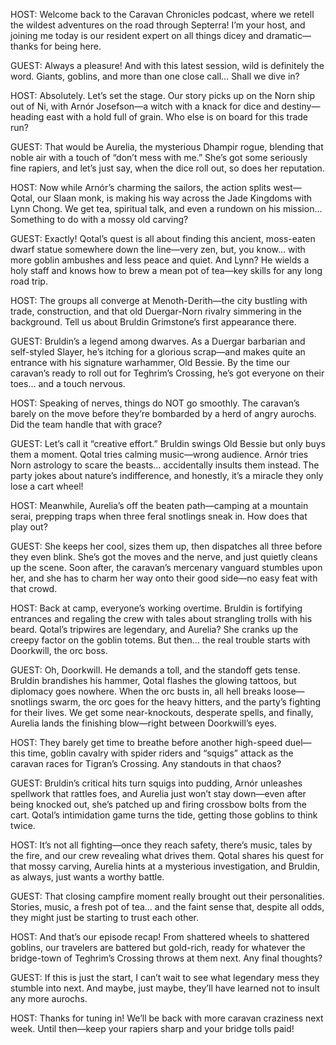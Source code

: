 HOST: Welcome back to the Caravan Chronicles podcast, where we retell the wildest adventures on the road through Septerra! I’m your host, and joining me today is our resident expert on all things dicey and dramatic—thanks for being here.

GUEST: Always a pleasure! And with this latest session, wild is definitely the word. Giants, goblins, and more than one close call… Shall we dive in?

HOST: Absolutely. Let’s set the stage. Our story picks up on the Norn ship out of Ni, with Arnór Josefson—a witch with a knack for dice and destiny—heading east with a hold full of grain. Who else is on board for this trade run?

GUEST: That would be Aurelia, the mysterious Dhampir rogue, blending that noble air with a touch of “don’t mess with me.” She’s got some seriously fine rapiers, and let’s just say, when the dice roll out, so does her reputation.

HOST: Now while Arnór’s charming the sailors, the action splits west—Qotal, our Slaan monk, is making his way across the Jade Kingdoms with Lynn Chong. We get tea, spiritual talk, and even a rundown on his mission… Something to do with a mossy old carving?

GUEST: Exactly! Qotal’s quest is all about finding this ancient, moss-eaten dwarf statue somewhere down the line—very zen, but, you know… with more goblin ambushes and less peace and quiet. And Lynn? He wields a holy staff and knows how to brew a mean pot of tea—key skills for any long road trip.

HOST: The groups all converge at Menoth-Derith—the city bustling with trade, construction, and that old Duergar-Norn rivalry simmering in the background. Tell us about Bruldin Grimstone’s first appearance there.

GUEST: Bruldin’s a legend among dwarves. As a Duergar barbarian and self-styled Slayer, he’s itching for a glorious scrap—and makes quite an entrance with his signature warhammer, Old Bessie. By the time our caravan’s ready to roll out for Teghrim’s Crossing, he’s got everyone on their toes… and a touch nervous.

HOST: Speaking of nerves, things do NOT go smoothly. The caravan’s barely on the move before they’re bombarded by a herd of angry aurochs. Did the team handle that with grace?

GUEST: Let’s call it “creative effort.” Bruldin swings Old Bessie but only buys them a moment. Qotal tries calming music—wrong audience. Arnór tries Norn astrology to scare the beasts… accidentally insults them instead. The party jokes about nature’s indifference, and honestly, it’s a miracle they only lose a cart wheel!

HOST: Meanwhile, Aurelia’s off the beaten path—camping at a mountain serai, prepping traps when three feral snotlings sneak in. How does that play out?

GUEST: She keeps her cool, sizes them up, then dispatches all three before they even blink. She’s got the moves and the nerve, and just quietly cleans up the scene. Soon after, the caravan’s mercenary vanguard stumbles upon her, and she has to charm her way onto their good side—no easy feat with that crowd.

HOST: Back at camp, everyone’s working overtime. Bruldin is fortifying entrances and regaling the crew with tales about strangling trolls with his beard. Qotal’s tripwires are legendary, and Aurelia? She cranks up the creepy factor on the goblin totems. But then… the real trouble starts with Doorkwill, the orc boss.

GUEST: Oh, Doorkwill. He demands a toll, and the standoff gets tense. Bruldin brandishes his hammer, Qotal flashes the glowing tattoos, but diplomacy goes nowhere. When the orc busts in, all hell breaks loose—snotlings swarm, the orc goes for the heavy hitters, and the party’s fighting for their lives. We get some near-knockouts, desperate spells, and finally, Aurelia lands the finishing blow—right between Doorkwill’s eyes.

HOST: They barely get time to breathe before another high-speed duel—this time, goblin cavalry with spider riders and “squigs” attack as the caravan races for Tigran’s Crossing. Any standouts in that chaos?

GUEST: Bruldin’s critical hits turn squigs into pudding, Arnór unleashes spellwork that rattles foes, and Aurelia just won’t stay down—even after being knocked out, she’s patched up and firing crossbow bolts from the cart. Qotal’s intimidation game turns the tide, getting those goblins to think twice.

HOST: It’s not all fighting—once they reach safety, there’s music, tales by the fire, and our crew revealing what drives them. Qotal shares his quest for that mossy carving, Aurelia hints at a mysterious investigation, and Bruldin, as always, just wants a worthy battle.

GUEST: That closing campfire moment really brought out their personalities. Stories, music, a fresh pot of tea… and the faint sense that, despite all odds, they might just be starting to trust each other.

HOST: And that’s our episode recap! From shattered wheels to shattered goblins, our travelers are battered but gold-rich, ready for whatever the bridge-town of Teghrim’s Crossing throws at them next. Any final thoughts?

GUEST: If this is just the start, I can’t wait to see what legendary mess they stumble into next. And maybe, just maybe, they’ll have learned not to insult any more aurochs.

HOST: Thanks for tuning in! We’ll be back with more caravan craziness next week. Until then—keep your rapiers sharp and your bridge tolls paid!